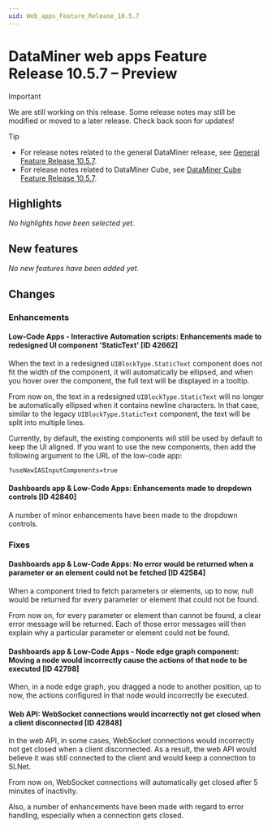 ```yaml
---
uid: Web_apps_Feature_Release_10.5.7
---
```


# DataMiner web apps Feature Release 10.5.7 – Preview

> [!IMPORTANT]
> We are still working on this release. Some release notes may still be modified or moved to a later release. Check back soon for updates!

> [!TIP]
>
> - For release notes related to the general DataMiner release, see [General Feature Release 10.5.7](xref:General_Feature_Release_10.5.7).
> - For release notes related to DataMiner Cube, see [DataMiner Cube Feature Release 10.5.7](xref:Cube_Feature_Release_10.5.7).

## Highlights

*No highlights have been selected yet.*

## New features

*No new features have been added yet.*

## Changes

### Enhancements

#### Low-Code Apps - Interactive Automation scripts: Enhancements made to redesigned UI component 'StaticText' [ID 42662]

<!-- MR 10.4.0 [CU16] / 10.5.0 [CU4] - FR 10.5.7 -->

When the text in a redesigned `UIBlockType.StaticText` component does not fit the width of the component, it will automatically be ellipsed, and when you hover over the component, the full text will be displayed in a tooltip.

From now on, the text in a redesigned `UIBlockType.StaticText` will no longer be automatically ellipsed when it contains newline characters. In that case, similar to the legacy `UIBlockType.StaticText` component, the text will be split into multiple lines.

Currently, by default, the existing components will still be used by default to keep the UI aligned. If you want to use the new components, then add the following argument to the URL of the low-code app:

`?useNewIASInputComponents=true`

#### Dashboards app & Low-Code Apps: Enhancements made to dropdown controls [ID 42840]

<!-- MR 10.4.0 [CU16] / 10.5.0 [CU4] - FR 10.5.7 -->

A number of minor enhancements have been made to the dropdown controls.

### Fixes

#### Dashboards app & Low-Code Apps: No error would be returned when a parameter or an element could not be fetched [ID 42584]

<!-- MR 10.4.0 [CU16] / 10.5.0 [CU4] - FR 10.5.7 -->

When a component tried to fetch parameters or elements, up to now, null would be returned for every parameter or element that could not be found.

From now on, for every parameter or element than cannot be found, a clear error message will be returned. Each of those error messages will then explain why a particular parameter or element could not be found.

#### Dashboards app & Low-Code Apps - Node edge graph component: Moving a node would incorrectly cause the actions of that node to be executed [ID 42798]

<!-- MR 10.4.0 [CU16] / 10.5.0 [CU4] - FR 10.5.7 -->

When, in a node edge graph, you dragged a node to another position, up to now, the actions configured in that node would incorrectly be executed.

#### Web API: WebSocket connections would incorrectly not get closed when a client disconnected [ID 42848]

<!-- MR 10.4.0 [CU16] / 10.5.0 [CU4] - FR 10.5.7 -->

In the web API, in some cases, WebSocket connections would incorrectly not get closed when a client disconnected. As a result, the web API would believe it was still connected to the client and would keep a connection to SLNet.

From now on, WebSocket connections will automatically get closed after 5 minutes of inactivity.

Also, a number of enhancements have been made with regard to error handling, especially when a connection gets closed.
